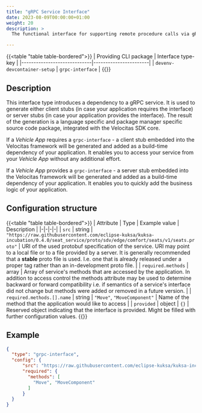 ```yaml
---
title: "gRPC Service Interface"
date: 2023-08-09T00:00:00+01:00
weight: 20
description: >
  The functional interface for supporting remote procedure calls via gRPC.

---
```


{{<table "table table-bordered">}}
| Providing CLI package       | Interface type-key    |
|-----------------------------|-----------------------|
| `devenv-devcontainer-setup` | `grpc-interface`      |
{{</table>}}

## Description

This interface type introduces a dependency to a gRPC service. It is used to generate either client stubs (in case your application requires the interface) or server stubs (in case your application provides the interface). The result of the generation is a language specific and package manager specific source code package, integrated with the Velocitas SDK core.

If a _Vehicle App_ requires a `grpc-interface` - a client stub embedded into the Velocitas framework will be generated and added as a build-time dependency of your application. It enables you to access your service from your _Vehicle App_ without any additional effort.

If a _Vehicle App_ provides a `grpc-interface` - a server stub embedded into the Velocitas framework will be generated and added as a build-time dependency of your application. It enables you to quickly add the business logic of your application.

## Configuration structure

{{<table "table table-bordered">}}
| Attribute | Type | Example value | Description |
|-|-|-|-|
| `src` | string | `"https://raw.githubusercontent.com/eclipse-kuksa/kuksa-incubation/0.4.0/seat_service/proto/sdv/edge/comfort/seats/v1/seats.proto"` | URI of the used protobuf specification of the service. URI may point to a local file or to a file provided by a server. It is generally recommended that a **stable** proto file is used. I.e. one that is already released under a proper tag rather than an in-development proto file. |
| `required.methods` | array | Array of service's methods that are accessed by the application. In addition to access control the methods attribute may be used to determine backward or forward compatibility i.e. if semantics of a service's interface did not change but methods were added or removed in a future version. |
| `required.methods.[].name` | string | `"Move"`, `"MoveComponent"` | Name of the method that the application would like to access |
| `provided` | object | `{}` | Reserved object indicating that the interface is provided. Might be filled with further configuration values.
{{</table>}}

## Example

```json
{
  "type": "grpc-interface",
  "config": {
      "src": "https://raw.githubusercontent.com/eclipse-kuksa/kuksa-incubation/0.4.0/seat_service/proto/sdv/edge/comfort/seats/v1/seats.proto",
      "required": {
        "methods": [
          "Move", "MoveComponent"
        ]
      }
  }
}
```
